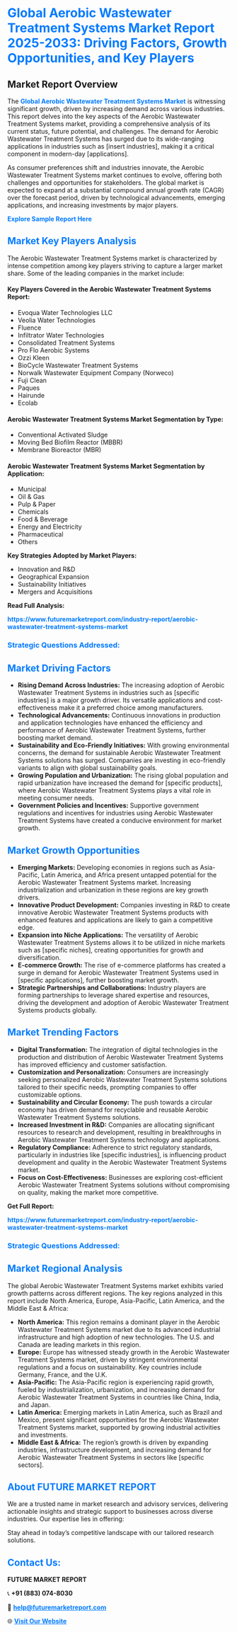 <h1 style="color: #007BFF;">Global Aerobic Wastewater Treatment Systems Market Report 2025-2033: Driving Factors, Growth Opportunities, and Key Players</h1>

<section id="overview">
<h2>Market Report Overview</h2>
<p>The <a href="https://www.futuremarketreport.com/industry-report/aerobic-wastewater-treatment-systems-market" style="color: #007BFF; text-decoration: none;"><strong>Global Aerobic Wastewater Treatment Systems Market</strong></a> is witnessing significant growth, driven by increasing demand across various industries. This report delves into the key aspects of the Aerobic Wastewater Treatment Systems market, providing a comprehensive analysis of its current status, future potential, and challenges. The demand for Aerobic Wastewater Treatment Systems has surged due to its wide-ranging applications in industries such as [insert industries], making it a critical component in modern-day [applications].</p>
<p>As consumer preferences shift and industries innovate, the Aerobic Wastewater Treatment Systems market continues to evolve, offering both challenges and opportunities for stakeholders. The global market is expected to expand at a substantial compound annual growth rate (CAGR) over the forecast period, driven by technological advancements, emerging applications, and increasing investments by major players.</p>
</section>

<section id="overview">
<p><a href="https://www.futuremarketreport.com/request-sample/reportId=27863" style="color: #007BFF; text-decoration: none;"><strong>Explore Sample Report Here</strong></a></p>
</section>

<section id="key-players">
<h2 style="color: #007BFF;">Market Key Players Analysis</h2>
<p>The Aerobic Wastewater Treatment Systems market is characterized by intense competition among key players striving to capture a larger market share. Some of the leading companies in the market include:</p>
<h4>Key Players Covered in the Aerobic Wastewater Treatment Systems Report:</h4>
<ul><li>Evoqua Water Technologies LLC</li><li>Veolia Water Technologies</li><li>Fluence</li><li>Infiltrator Water Technologies</li><li>Consolidated Treatment Systems</li><li>Pro Flo Aerobic Systems</li><li>Ozzi Kleen</li><li>BioCycle Wastewater Treatment Systems</li><li>Norwalk Wastewater Equipment Company (Norweco)</li><li>Fuji Clean</li><li>Paques</li><li>Hairunde</li><li>Ecolab</li></ul>
<h4>Aerobic Wastewater Treatment Systems Market Segmentation by Type:</h4>
<ul><li>Conventional Activated Sludge</li><li>Moving Bed Biofilm Reactor (MBBR)</li><li>Membrane Bioreactor (MBR)</li></ul>

<h4>Aerobic Wastewater Treatment Systems Market Segmentation by Application:</h4>
<ul><li>Municipal</li><li>Oil &amp; Gas</li><li>Pulp &amp; Paper</li><li>Chemicals</li><li>Food &amp; Beverage</li><li>Energy and Electricity</li><li>Pharmaceutical</li><li>Others</li></ul>
<p><strong>Key Strategies Adopted by Market Players:</strong></p>
<ul>
<li>Innovation and R&D</li>
<li>Geographical Expansion</li>
<li>Sustainability Initiatives</li>
<li>Mergers and Acquisitions</li>
</ul>
</section>

<section>
<p><strong>Read Full Analysis: </strong></p><a href="https://www.futuremarketreport.com/industry-report/aerobic-wastewater-treatment-systems-market" style="color: #007BFF; text-decoration: none;"><strong>https://www.futuremarketreport.com/industry-report/aerobic-wastewater-treatment-systems-market</strong></a>
<h3 style="color: #007BFF;">Strategic Questions Addressed:</h3>
</section>

<section id="driving-factors">
<h2 style="color: #007BFF;">Market Driving Factors</h2>
<ul>
<li><strong>Rising Demand Across Industries:</strong> The increasing adoption of Aerobic Wastewater Treatment Systems in industries such as [specific industries] is a major growth driver. Its versatile applications and cost-effectiveness make it a preferred choice among manufacturers.</li>
<li><strong>Technological Advancements:</strong> Continuous innovations in production and application technologies have enhanced the efficiency and performance of Aerobic Wastewater Treatment Systems, further boosting market demand.</li>
<li><strong>Sustainability and Eco-Friendly Initiatives:</strong> With growing environmental concerns, the demand for sustainable Aerobic Wastewater Treatment Systems solutions has surged. Companies are investing in eco-friendly variants to align with global sustainability goals.</li>
<li><strong>Growing Population and Urbanization:</strong> The rising global population and rapid urbanization have increased the demand for [specific products], where Aerobic Wastewater Treatment Systems plays a vital role in meeting consumer needs.</li>
<li><strong>Government Policies and Incentives:</strong> Supportive government regulations and incentives for industries using Aerobic Wastewater Treatment Systems have created a conducive environment for market growth.</li>
</ul>
</section>

<section id="growth-opportunities">
<h2 style="color: #007BFF;">Market Growth Opportunities</h2>
<ul>
<li><strong>Emerging Markets:</strong> Developing economies in regions such as Asia-Pacific, Latin America, and Africa present untapped potential for the Aerobic Wastewater Treatment Systems market. Increasing industrialization and urbanization in these regions are key growth drivers.</li>
<li><strong>Innovative Product Development:</strong> Companies investing in R&D to create innovative Aerobic Wastewater Treatment Systems products with enhanced features and applications are likely to gain a competitive edge.</li>
<li><strong>Expansion into Niche Applications:</strong> The versatility of Aerobic Wastewater Treatment Systems allows it to be utilized in niche markets such as [specific niches], creating opportunities for growth and diversification.</li>
<li><strong>E-commerce Growth:</strong> The rise of e-commerce platforms has created a surge in demand for Aerobic Wastewater Treatment Systems used in [specific applications], further boosting market growth.</li>
<li><strong>Strategic Partnerships and Collaborations:</strong> Industry players are forming partnerships to leverage shared expertise and resources, driving the development and adoption of Aerobic Wastewater Treatment Systems products globally.</li>
</ul>
</section>

<section id="trending-factors">
<h2 style="color: #007BFF;">Market Trending Factors</h2>
<ul>
<li><strong>Digital Transformation:</strong> The integration of digital technologies in the production and distribution of Aerobic Wastewater Treatment Systems has improved efficiency and customer satisfaction.</li>
<li><strong>Customization and Personalization:</strong> Consumers are increasingly seeking personalized Aerobic Wastewater Treatment Systems solutions tailored to their specific needs, prompting companies to offer customizable options.</li>
<li><strong>Sustainability and Circular Economy:</strong> The push towards a circular economy has driven demand for recyclable and reusable Aerobic Wastewater Treatment Systems solutions.</li>
<li><strong>Increased Investment in R&D:</strong> Companies are allocating significant resources to research and development, resulting in breakthroughs in Aerobic Wastewater Treatment Systems technology and applications.</li>
<li><strong>Regulatory Compliance:</strong> Adherence to strict regulatory standards, particularly in industries like [specific industries], is influencing product development and quality in the Aerobic Wastewater Treatment Systems market.</li>
<li><strong>Focus on Cost-Effectiveness:</strong> Businesses are exploring cost-efficient Aerobic Wastewater Treatment Systems solutions without compromising on quality, making the market more competitive.</li>
</ul>
</section>

<section>
<p><strong>Get Full Report: </strong></p><a href="https://www.futuremarketreport.com/industry-report/aerobic-wastewater-treatment-systems-market" style="color: #007BFF; text-decoration: none;"><strong>https://www.futuremarketreport.com/industry-report/aerobic-wastewater-treatment-systems-market</strong></a>
<h3 style="color: #007BFF;">Strategic Questions Addressed:</h3>
</section>


<section id="regional-analysis">
<h2 style="color: #007BFF;">Market Regional Analysis</h2>
<p>The global Aerobic Wastewater Treatment Systems market exhibits varied growth patterns across different regions. The key regions analyzed in this report include North America, Europe, Asia-Pacific, Latin America, and the Middle East & Africa:</p>
<ul>
<li><strong>North America:</strong> This region remains a dominant player in the Aerobic Wastewater Treatment Systems market due to its advanced industrial infrastructure and high adoption of new technologies. The U.S. and Canada are leading markets in this region.</li>
<li><strong>Europe:</strong> Europe has witnessed steady growth in the Aerobic Wastewater Treatment Systems market, driven by stringent environmental regulations and a focus on sustainability. Key countries include Germany, France, and the U.K.</li>
<li><strong>Asia-Pacific:</strong> The Asia-Pacific region is experiencing rapid growth, fueled by industrialization, urbanization, and increasing demand for Aerobic Wastewater Treatment Systems in countries like China, India, and Japan.</li>
<li><strong>Latin America:</strong> Emerging markets in Latin America, such as Brazil and Mexico, present significant opportunities for the Aerobic Wastewater Treatment Systems market, supported by growing industrial activities and investments.</li>
<li><strong>Middle East & Africa:</strong> The region’s growth is driven by expanding industries, infrastructure development, and increasing demand for Aerobic Wastewater Treatment Systems in sectors like [specific sectors].</li>
</ul>
</section>

<footer>
<h2 style="color: #007BFF;">About FUTURE MARKET REPORT</h2>
<p>We are a trusted name in market research and advisory services, delivering actionable insights and strategic support to businesses across diverse industries. Our expertise lies in offering:</p>

<p>Stay ahead in today’s competitive landscape with our tailored research solutions.</p>

<h2 style="color: #007BFF;">Contact Us:</h2>
<p><strong>FUTURE MARKET REPORT</strong></p>
<p>📞 <strong>+91 (883) 074-8030</strong></p>
<p>📧 <strong><a href="mailto:help@futuremarketreport.com" style="color: #007BFF;">help@futuremarketreport.com</a></strong></p>
<p>🌐 <strong><a href="https://www.futuremarketreport.com/" style="color: #007BFF;">Visit Our Website</a></strong></p>
</footer>